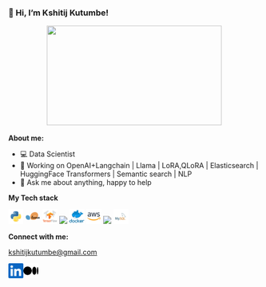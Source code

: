 ### 👋 Hi, I’m Kshitij Kutumbe!

<div align="center">
  
  <img src="https://media.giphy.com/media/dWesBcTLavkZuG35MI/giphy.gif" width="350" height="200"/>
</div>

**About me:**

- 💻 Data Scientist
- 🌱 Working on OpenAI+Langchain | Llama | LoRA,QLoRA | Elasticsearch | HuggingFace Transformers | Semantic search | NLP
- 💬 Ask me about anything, happy to help

**My Tech stack**

<code><img height="30" src="https://raw.githubusercontent.com/github/explore/main/topics/python/python.png"></code>
<code><img height="30" src="https://raw.githubusercontent.com/github/explore/main/topics/scikit-learn/scikit-learn.png"></code>
<code><img height="30" src="https://raw.githubusercontent.com/github/explore/main/topics/tensorflow/tensorflow.png"></code>
<code><img height="30" src="https://camo.githubusercontent.com/79399787716fa6181687a2b20b8b269cfcf6f26d308ae882df90da5755edca4d/68747470733a2f2f6c6f676f2e636c6561726269742e636f6d2f68756767696e67666163652e636f"></code>
<code><img height="30" src="https://raw.githubusercontent.com/github/explore/80688e429a7d4ef2fca1e82350fe8e3517d3494d/topics/docker/docker.png"></code>
<code><img height="30" src="https://raw.githubusercontent.com/github/explore/80688e429a7d4ef2fca1e82350fe8e3517d3494d/topics/aws/aws.png"></code>
<code><img height="30" src="https://camo.githubusercontent.com/4dd316a40c438ab1e740187556bcd89014be967abf928011e06a00b87fe83776/68747470733a2f2f63646e2e616e616c79746963737669646879612e636f6d2f77702d636f6e74656e742f75706c6f6164732f323032332f30372f6c616e67636861696e332e706e67"></code>
<code><img height="30" src="https://raw.githubusercontent.com/github/explore/main/topics/mysql/mysql.png"></code>

**Connect with me:**

kshitijkutumbe@gmail.com

<code style="background: transparent;"><a href="https://www.linkedin.com/in/kshitijkutumbe/" target="_blank"><img src="https://raw.githubusercontent.com/shashankdeshpande/github-profile-generator/main/logos/linkedin.svg" height="30" /></a></code><code style="background: transparent;"><a href="https://kshitijkutumbe.medium.com/" target="_blank"><img src="https://raw.githubusercontent.com/shashankdeshpande/github-profile-generator/main/logos/medium.svg" height="30" /></a></code>

<!---
kshitijkutumbe/kshitijkutumbe is a ✨ special ✨ repository because its `README.md` (this file) appears on your GitHub profile.
You can click the Preview link to take a look at your changes.
--->
